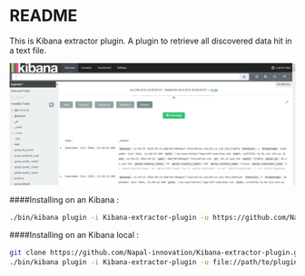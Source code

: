 # README #

This is Kibana extractor plugin. A plugin to retrieve all discovered data hit in a text file.




![Capture.PNG](https://raw.githubusercontent.com/Napal-innovation/Kibana-extractor-plugin/master/Capture.PNG)

####Installing on an Kibana :

```bash
./bin/kibana plugin -i Kibana-extractor-plugin -u https://github.com/Napal-innovation/Kibana-extractor-plugin/archive/master.zip
```

####Installing on an Kibana local :

```bash
git clone https://github.com/Napal-innovation/Kibana-extractor-plugin.git
./bin/kibana plugin -i Kibana-extractor-plugin -u file://path/to/plugin
```

